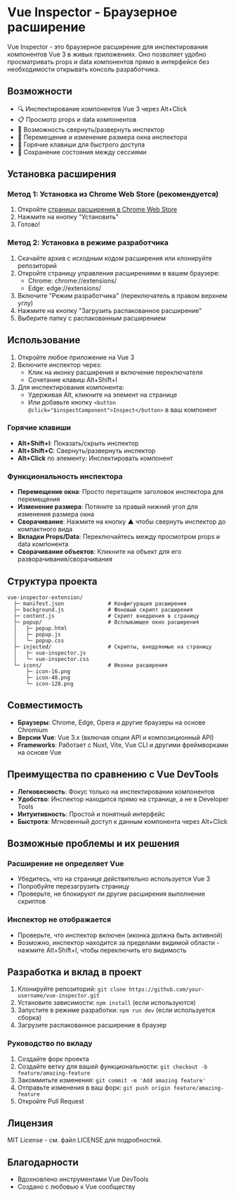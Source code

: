 # Vue Inspector - Браузерное расширение

Vue Inspector - это браузерное расширение для инспектирования компонентов Vue 3 в живых приложениях. Оно позволяет удобно просматривать props и data компонентов прямо в интерфейсе без необходимости открывать консоль разработчика.

## Возможности

- 🔍 Инспектирование компонентов Vue 3 через Alt+Click
- 📋 Просмотр props и data компонентов
- 🔄 Возможность свернуть/развернуть инспектор
- 📱 Перемещение и изменение размера окна инспектора
- 🔑 Горячие клавиши для быстрого доступа
- 💾 Сохранение состояния между сессиями

## Установка расширения

### Метод 1: Установка из Chrome Web Store (рекомендуется)

1. Откройте [страницу расширения в Chrome Web Store](https://chrome.google.com/webstore/detail/vue-inspector/ваш-id-расширения)
2. Нажмите на кнопку "Установить"
3. Готово!

### Метод 2: Установка в режиме разработчика

1. Скачайте архив с исходным кодом расширения или клонируйте репозиторий
2. Откройте страницу управления расширениями в вашем браузере:
   - Chrome: chrome://extensions/
   - Edge: edge://extensions/
3. Включите "Режим разработчика" (переключатель в правом верхнем углу)
4. Нажмите на кнопку "Загрузить распакованное расширение"
5. Выберите папку с распакованным расширением

## Использование

1. Откройте любое приложение на Vue 3
2. Включите инспектор через:
   - Клик на иконку расширения и включение переключателя
   - Сочетание клавиш Alt+Shift+I
3. Для инспектирования компонента:
   - Удерживая Alt, кликните на элемент на странице
   - Или добавьте кнопку `<button @click="$inspectComponent">Inspect</button>` в ваш компонент

### Горячие клавиши

- **Alt+Shift+I**: Показать/скрыть инспектор
- **Alt+Shift+C**: Свернуть/развернуть инспектор
- **Alt+Click** по элементу: Инспектировать компонент

### Функциональность инспектора

- **Перемещение окна**: Просто перетащите заголовок инспектора для перемещения
- **Изменение размера**: Потяните за правый нижний угол для изменения размера окна
- **Сворачивание**: Нажмите на кнопку ▲ чтобы свернуть инспектор до компактного вида
- **Вкладки Props/Data**: Переключайтесь между просмотром props и data компонента
- **Сворачивание объектов**: Кликните на объект для его разворачивания/сворачивания

## Структура проекта

```
vue-inspector-extension/
  ├─ manifest.json              # Конфигурация расширения
  ├─ background.js              # Фоновый скрипт расширения
  ├─ content.js                 # Скрипт внедрения в страницу
  ├─ popup/                     # Всплывающее окно расширения
  │   ├─ popup.html
  │   ├─ popup.js
  │   └─ popup.css
  ├─ injected/                  # Скрипты, внедряемые на страницу
  │   ├─ vue-inspector.js
  │   └─ vue-inspector.css
  └─ icons/                     # Иконки расширения
      ├─ icon-16.png
      ├─ icon-48.png
      └─ icon-128.png
```

## Совместимость

- **Браузеры**: Chrome, Edge, Opera и другие браузеры на основе Chromium
- **Версии Vue**: Vue 3.x (включая опции API и композиционный API)
- **Frameworks**: Работает с Nuxt, Vite, Vue CLI и другими фреймворками на основе Vue

## Преимущества по сравнению с Vue DevTools

- **Легковесность**: Фокус только на инспектировании компонентов
- **Удобство**: Инспектор находится прямо на странице, а не в Developer Tools
- **Интуитивность**: Простой и понятный интерфейс
- **Быстрота**: Мгновенный доступ к данным компонента через Alt+Click

## Возможные проблемы и их решения

### Расширение не определяет Vue

- Убедитесь, что на странице действительно используется Vue 3
- Попробуйте перезагрузить страницу
- Проверьте, не блокируют ли другие расширения выполнение скриптов

### Инспектор не отображается

- Проверьте, что инспектор включен (иконка должна быть активной)
- Возможно, инспектор находится за пределами видимой области - нажмите Alt+Shift+I, чтобы переключить его видимость

## Разработка и вклад в проект

1. Клонируйте репозиторий: `git clone https://github.com/your-username/vue-inspector.git`
2. Установите зависимости: `npm install` (если используются)
3. Запустите в режиме разработки: `npm run dev` (если используется сборка)
4. Загрузите распакованное расширение в браузер

### Руководство по вкладу

1. Создайте форк проекта
2. Создайте ветку для вашей функциональности: `git checkout -b feature/amazing-feature`
3. Закоммитьте изменения: `git commit -m 'Add amazing feature'`
4. Отправьте изменения в ваш форк: `git push origin feature/amazing-feature`
5. Откройте Pull Request

## Лицензия

MIT License - см. файл LICENSE для подробностей.

## Благодарности

- Вдохновлено инструментами Vue DevTools
- Создано с любовью к Vue сообществу
